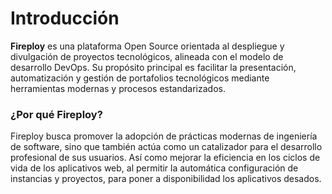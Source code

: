 # Introducción

**Fireploy** es una plataforma Open Source orientada al despliegue y divulgación de proyectos tecnológicos, alineada con el modelo de desarrollo DevOps. Su propósito principal es facilitar la presentación, automatización y gestión de portafolios tecnológicos mediante herramientas modernas y procesos estandarizados.

### ¿Por qué Fireploy?

Fireploy busca promover la adopción de prácticas modernas de ingeniería de software, sino que también actúa como un catalizador para el desarrollo profesional de sus usuarios. Así como mejorar la eficiencia en los ciclos de vida de los aplicativos web, al permitir la automática configuración de instancias y proyectos, para poner a disponibilidad los aplicativos desados.